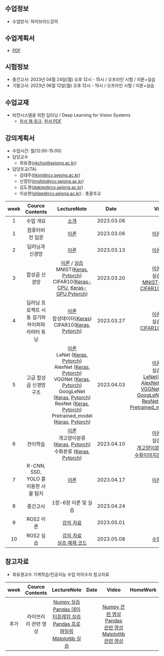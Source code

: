 
## 수업정보
- 수업방식: 하이브리드강의

## 수업계획서
- [PDF](https://github.com/sejongresearch/2023.DeepLearningSystem/blob/main/%E1%84%89%E1%85%AE%E1%84%8B%E1%85%A5%E1%86%B8%E1%84%80%E1%85%A8%E1%84%92%E1%85%AC%E1%86%A8%E1%84%89%E1%85%A5(2023).pdf)

## 시험정보
- 중간고사: 2023년 04월 24일(월) 오후 12시 - 15시 / 오프라인 시험 / 이론+실습
- 기말고사: 2023년 06월 12일(월) 오후 12시 - 15시 / 오프라인 시험 / 이론+실습

## 수업교재
- 비전시스템을 위한 딥러닝 / Deep Learning for Vision Systems
  - [원서 웹 링크](https://livebook.manning.com/book/grokking-deep-learning-for-computer-vision/chapter-1/), [원서 PDF](https://github.com/sejongresearch/2023.DeepLearningSystem/blob/main/deep-learning-for-vision-systems.pdf)

## 강의계획서
- 수업시간: 월(12:00-15:00) 
- 담당교수
  - 최유경(ykchoi@sejong.ac.kr)
- 담당조교(TA)
  - 김태주(tjkim@rcv.sejong.ac.kr)
  - 신정민(jmshin@rcv.sejong.ac.kr)
  - 김도경(dgkim@rcv.sejong.ac.kr)
  - 이승현(shlee@rcv.sejong.ac.kr) : 총괄조교

| week | Cource Contents | LectureNote | Date | Video | HomeWork |
|:---:|:---:|:---:|:---:|:---:|:---:|
| 1 | 수업 개요 | [소개](https://github.com/sejongresearch/2023.DeepLearningSystem/blob/main/LectureNotes/%5B%E1%84%83%E1%85%B5%E1%86%B8%E1%84%85%E1%85%A5%E1%84%82%E1%85%B5%E1%86%BC%E1%84%89%E1%85%B5%E1%84%89%E1%85%B3%E1%84%90%E1%85%A6%E1%86%B7%5D%5B0%E1%84%8C%E1%85%AE%E1%84%8E%E1%85%A1%5D%20%E1%84%80%E1%85%AA%E1%84%86%E1%85%A9%E1%86%A8%E1%84%89%E1%85%A9%E1%84%80%E1%85%A2%201%E1%84%87%E1%85%AE%20(2023)%20R2.pdf) | 2023.03.06 |  | | 
| 1 | 컴퓨터비전 입문 | [이론](https://github.com/sejongresearch/2023.DeepLearningSystem/blob/main/LectureNotes/%5B%E1%84%83%E1%85%B5%E1%86%B8%E1%84%85%E1%85%A5%E1%84%82%E1%85%B5%E1%86%BC%E1%84%89%E1%85%B5%E1%84%89%E1%85%B3%E1%84%90%E1%85%A6%E1%86%B7%5D%5B1%E1%84%8C%E1%85%AE%E1%84%8E%E1%85%A1%5D%20%E1%84%8F%E1%85%A5%E1%86%B7%E1%84%91%E1%85%B2%E1%84%90%E1%85%A5%E1%84%87%E1%85%B5%E1%84%8C%E1%85%A5%E1%86%AB%20%E1%84%8B%E1%85%B5%E1%86%B8%E1%84%86%E1%85%AE%E1%86%AB%20(2023).pdf) | 2023.03.06 |  [이론영상](https://youtu.be/y_7ROFzkS7E) | |
| 2 | 딥러닝과 신경망 | [이론](https://github.com/sejongresearch/2023.DeepLearningSystem/blob/main/LectureNotes/%5B%E1%84%83%E1%85%B5%E1%86%B8%E1%84%85%E1%85%A5%E1%84%82%E1%85%B5%E1%86%BC%E1%84%89%E1%85%B5%E1%84%89%E1%85%B3%E1%84%90%E1%85%A6%E1%86%B7%5D%5B2%E1%84%8C%E1%85%AE%E1%84%8E%E1%85%A1%5D%20%E1%84%83%E1%85%B5%E1%86%B8%E1%84%85%E1%85%A5%E1%84%82%E1%85%B5%E1%86%BC%E1%84%80%E1%85%AA%20%E1%84%89%E1%85%B5%E1%86%AB%E1%84%80%E1%85%A7%E1%86%BC%E1%84%86%E1%85%A1%E1%86%BC%20(2023).pdf) | 2023.03.13 |  [이론영상](https://youtu.be/-CDG4fIJfe0) | |
| 3 | 합성곱 신경망 | [이론](https://github.com/sejongresearch/2023.DeepLearningSystem/blob/main/LectureNotes/%5B%EB%94%A5%EB%9F%AC%EB%8B%9D%EC%8B%9C%EC%8A%A4%ED%85%9C%5D%5B3%EC%A3%BC%EC%B0%A8%5D%20%ED%95%A9%EC%84%B1%EA%B3%B1%20%EC%8B%A0%EA%B2%BD%EB%A7%9D.pdf) / [실습](https://github.com/sejongresearch/2023.DeepLearningSystem/blob/main/LectureNotes/%5B%EB%94%A5%EB%9F%AC%EB%8B%9D%EC%8B%9C%EC%8A%A4%ED%85%9C%5D%5B3%EC%A3%BC%EC%B0%A8%5D%20%ED%95%A9%EC%84%B1%EA%B3%B1%20%EC%8B%A0%EA%B2%BD%EB%A7%9D%20(%EC%8B%A4%EC%8A%B5).pdf) <br/> MNIST([Keras](https://www.kaggle.com/code/yukyungchoi/2022-dl-w3p1/notebook), [Pytorch](https://www.kaggle.com/code/dobarri/03-mnist-cnn)) <br/> CIFAR10([Keras-CPU](https://www.kaggle.com/code/yukyungchoi/2022-dl-w3-project-cpu/notebook), [Keras-GPU](https://www.kaggle.com/code/yukyungchoi/2022-dl-w3-project-gpu/notebook),[Pytorch](https://www.kaggle.com/code/leeseunghyeon99/2023-1-dls-w3-cifar10-cnn)) | 2023.03.20 |  [이론영상](https://youtu.be/NmUknzJqYG4) <br/> 실습영상 <br> [MNIST(Pytorch)](https://www.youtube.com/watch?v=J-9Lez2EoyM) <br/> [CIFAR10(Pytorch)](https://www.youtube.com/watch?v=nV5cU9IBG00)| |
| 4 | 딥러닝 프로젝트 시동 걸기와 <br> 하이퍼파라미터 튜닝 | [이론](https://github.com/sejongresearch/2023.DeepLearningSystem/blob/main/LectureNotes/%5B%EB%94%A5%EB%9F%AC%EB%8B%9D%EC%8B%9C%EC%8A%A4%ED%85%9C%5D%5B4%EC%A3%BC%EC%B0%A8%5D%EB%94%A5%EB%9F%AC%EB%8B%9D%20%ED%94%84%EB%A1%9C%EC%A0%9D%ED%8A%B8%20%EC%8B%9C%EB%8F%99%20%EA%B1%B8%EA%B8%B0%EC%99%80%20%ED%95%98%EC%9D%B4%ED%8D%BC%ED%8C%8C%EB%9D%BC%EB%AF%B8%ED%84%B0%20%ED%8A%9C%EB%8B%9D.pdf) <br/> 합성데이터([Keras](https://www.kaggle.com/code/yukyungchoi/2022-dl-w4p1/notebook)) <br/> CIFAR10([Keras](https://www.kaggle.com/code/leeseunghyeon99/4-10-19011804-v3/notebook), [Pytorch](https://colab.research.google.com/drive/1W9gYZTByAP39BiDhrfRk76N6iMBgvres)) |  2023.03.27 | [이론영상](https://youtu.be/72IQrg8RgIo) <br> 실습영상 <br> [CIFAR10(Pytorch)](https://youtu.be/dW8MQE-q-0g)| [리더보드](https://www.kaggle.com/t/a1ad6ed024e44b2d83586b1fd1e440ea) |
| 5 |  고급 합성곱 신경망 구조 | [이론](https://github.com/sejongresearch/2023.DeepLearningSystem/blob/main/LectureNotes/%5B%EB%94%A5%EB%9F%AC%EB%8B%9D%EC%8B%9C%EC%8A%A4%ED%85%9C%5D%5B5%EC%A3%BC%EC%B0%A8%5D%EA%B3%A0%EA%B8%89%20%ED%95%A9%EC%84%B1%EA%B3%B1%20%EC%8B%A0%EA%B2%BD%EB%A7%9D%20%EA%B5%AC%EC%A1%B0.pdf) <br/>LeNet ([Keras](https://colab.research.google.com/drive/1W0ZAJ0WvSgD1Izw6EOA48LJ145Uon5Qj),  [Pytorch](https://www.kaggle.com/code/dobarri/7-lenet-implementation/notebook))<br/>AlexNet ([Keras](https://colab.research.google.com/drive/1rRo6OPn0jKXaqPV-5wRdk7V9k50f7Vf3), [Pytorch](https://www.kaggle.com/code/xown3197/alexnet-implementation-in-pytorch))<br/>VGGNet ([Keras](https://colab.research.google.com/drive/1DNJbNkn6s1-RZJNfv_RNTkyvmdzVtzYu), [Pytorch](https://www.kaggle.com/code/dobarri/9-vgg-pytorch/notebook)) <br/>GoogLeNet ([Keras](https://colab.research.google.com/drive/1Az7rIE9u6cNmvBjmbAcyVHtpbYZ1gpMu), [Pytorch](https://www.kaggle.com/code/leeseunghyeon99/2023-1-dls-w5-inception-googlenet-pytorch/notebook))<br/>ResNet ([Keras](https://colab.research.google.com/drive/1kdY1xymHt64R1hsklEjVc18CGVztqAwq), [Pytorch](https://www.kaggle.com/code/dobarri/12-resnet50-implementation-pytorch)) <br/> Pretrained_model ([Keras](https://colab.research.google.com/drive/16uqFF3-fXmbGIGhtt-NyqHdlGsSFCHhw), [Pytorch](https://www.kaggle.com/code/leeseunghyeon99/2023-1-dls-pretrained-resnet50-pytorch/notebook)) | 2023.04.03 | [이론영상](https://youtu.be/aCq10cpP3-4?list=PL1xKqHsVFgvl0mdO_n_Ppx3w_doigvwdd) <br/>   실습영상 <br>[LeNet(Pytorch)](https://youtu.be/93mrECWCnFI) <br/> [AlexNet(Pytorch)](https://youtu.be/p8sCbxb2PMk) <br/>[VGGNet(Pytorch)](https://youtu.be/70G8yj-fRiY) <br/>[GoogLeNet(Pytorch)](https://youtu.be/NtJun16913s) <br/>[ResNet(Pytorch)](https://youtu.be/JtQkFBGBmfA) <br/>[Pretrained_model(Pytorch)](https://youtu.be/AIygsdRy5i4)| |
| 6 | 전이학습 | [이론](https://github.com/sejongresearch/2023.DeepLearningSystem/blob/main/LectureNotes/%5B%EB%94%A5%EB%9F%AC%EB%8B%9D%EC%8B%9C%EC%8A%A4%ED%85%9C%5D%5B6%EC%A3%BC%EC%B0%A8%5D%EC%A0%84%EC%9D%B4%ED%95%99%EC%8A%B5.pdf) <br/> 개고양이분류 ([Keras](https://www.kaggle.com/code/leeseunghyeon99/2023-1-dls-w6p1-dog-cat-keras), [Pytorch](https://www.kaggle.com/code/leeseunghyeon99/2023-1-dls-w6p1-dog-cat-pytorch)) <br/> 수화분류 ([Keras](https://www.kaggle.com/code/leeseunghyeon99/2023-1-dls-w6p2-keras), [Pytorch](https://www.kaggle.com/code/leeseunghyeon99/2023-1-dls-w6p2-pytorch))| 2023.04.10 |  [이론영상](https://youtu.be/bsraGcxKV88?list=PL1xKqHsVFgvl0mdO_n_Ppx3w_doigvwdd) <br>  실습영상 <br> [개고양이분류(Pytorch)](https://youtu.be/hcoDF-ztOrI) <br> [수화이미지분류(Pytorch)](https://youtu.be/d17A7h_dZR0) | [리더보드(1)](https://www.kaggle.com/t/28d62d60e38946589ef982809216af40) <br/> [리더보드(2)](https://www.kaggle.com/t/7f8d2bb732204c65a6b8f32cd3bef73e) |
| 7 | R-CNN, SSD, YOLO 를 이용한 사물 탐지 | [이론](https://github.com/sejongresearch/2023.DeepLearningSystem/blob/main/LectureNotes/%5B%EB%94%A5%EB%9F%AC%EB%8B%9D%EC%8B%9C%EC%8A%A4%ED%85%9C%5D%5B7%EC%A3%BC%EC%B0%A8%5DR-CNN%2CSSD%2CYOLO%EB%A5%BC%20%EC%9D%B4%EC%9A%A9%ED%95%9C%20%EC%82%AC%EB%AC%BC%20%ED%83%90%EC%A7%80.pdf)  | 2023.04.17 | [이론영상](https://youtu.be/PH-4pg_z5uc?list=PL1xKqHsVFgvl0mdO_n_Ppx3w_doigvwdd) | [리더보드](https://www.kaggle.com/t/f05001db4eef47a094a5b002cab51fa4)|   
| 8 | 중간고사 | 1장-6장 이론 및 실습 | 2023.04.24 |  |  | 
| 9 | ROS2 이론| [강의 자료](https://accurate-ocean-46a.notion.site/2023-ROS2-597c54a4cb0e4937af1de4f43525c746) | 2023.05.01 | | |
| 10 | ROS2 실습 | [강의 자료](https://accurate-ocean-46a.notion.site/2023-ROS2-597c54a4cb0e4937af1de4f43525c746) <br/> [실습 예제 코드](https://github.com/2seung0708/ros2_example.git) | 2023.05.08 | [수업영상](https://youtu.be/gFY2oeSBQco) | |


## 참고자료
- 최유경교수 기계학습/인공지능 수업 미이수자 참고자료

| week | Cource Contents | LectureNote | Date |  Video | HomeWork |
|:---:|:---:|:---:|:---:|:---:|:---:|
| 추가 |  라이브러리 관련 영상 | [Numpy 실습](https://www.kaggle.com/yukyungchoi/2022-ml-numpy-cheatsheet) <br> [Pandas 데이터프레임 실습](https://www.kaggle.com/code/yukyungchoi/2022-ml-pandas-cheatsheet/script) <br> [Pandas 프로파일링](https://www.kaggle.com/yukyungchoi/2022-ml-pandas-profiling) <br> [Matplotlib 실습](https://www.kaggle.com/yukyungchoi/2022-ml-matplotlib-cheatsheet) |  |[Numpy 관련 영상](https://youtu.be/xEXzE0oWFvw) <br> [Pandas 관련 영상](https://youtu.be/sFJyzPD4rw0) <br> [Matplotlib 관련 영상](https://youtu.be/6C8DLhypvp4)  | |


